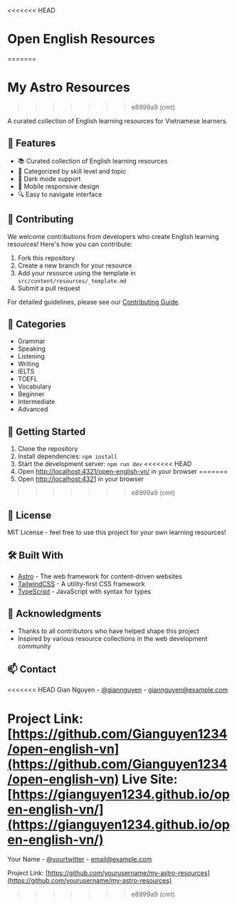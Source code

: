 <<<<<<< HEAD
# Open English Resources
=======
# My Astro Resources
>>>>>>> e8999a9 (cmt)

A curated collection of English learning resources for Vietnamese learners.

## 🌟 Features

- 📚 Curated collection of English learning resources
- 🎯 Categorized by skill level and topic
- 🌙 Dark mode support
- 📱 Mobile responsive design
- 🔍 Easy to navigate interface

## 🤝 Contributing

We welcome contributions from developers who create English learning resources! Here's how you can contribute:

1. Fork this repository
2. Create a new branch for your resource
3. Add your resource using the template in `src/content/resources/_template.md`
4. Submit a pull request

For detailed guidelines, please see our [Contributing Guide](CONTRIBUTING.md).

## 📖 Categories

- Grammar
- Speaking
- Listening
- Writing
- IELTS
- TOEFL
- Vocabulary
- Beginner
- Intermediate
- Advanced

## 🚀 Getting Started

1. Clone the repository
2. Install dependencies: `npm install`
3. Start the development server: `npm run dev`
<<<<<<< HEAD
4. Open [http://localhost:4321/open-english-vn/](http://localhost:4321/open-english-vn/) in your browser
=======
4. Open [http://localhost:4321](http://localhost:4321) in your browser
>>>>>>> e8999a9 (cmt)

## 📝 License

MIT License - feel free to use this project for your own learning resources!

## 🛠️ Built With

- [Astro](https://astro.build) - The web framework for content-driven websites
- [TailwindCSS](https://tailwindcss.com) - A utility-first CSS framework
- [TypeScript](https://www.typescriptlang.org) - JavaScript with syntax for types

## 🙏 Acknowledgments

- Thanks to all contributors who have helped shape this project
- Inspired by various resource collections in the web development community

## 📫 Contact

<<<<<<< HEAD
Gian Nguyen - [@giannguyen](https://twitter.com/giannguyen) - giannguyen@example.com

Project Link: [https://github.com/Gianguyen1234/open-english-vn](https://github.com/Gianguyen1234/open-english-vn)
Live Site: [https://gianguyen1234.github.io/open-english-vn/](https://gianguyen1234.github.io/open-english-vn/)
=======
Your Name - [@yourtwitter](https://twitter.com/yourtwitter) - email@example.com

Project Link: [https://github.com/yourusername/my-astro-resources](https://github.com/yourusername/my-astro-resources)
>>>>>>> e8999a9 (cmt)
